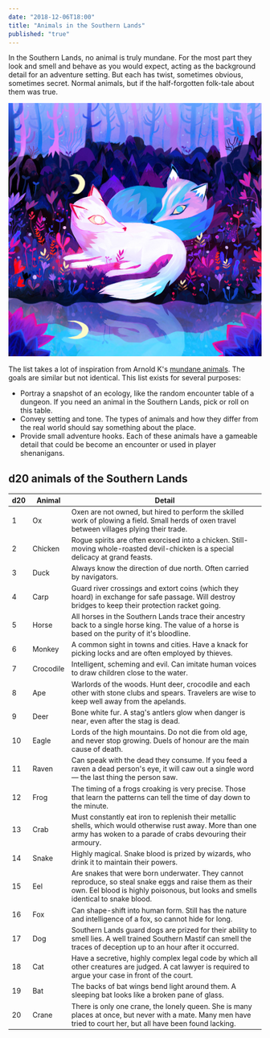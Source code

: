 ```yaml
---
date: "2018-12-06T18:00"
title: "Animals in the Southern Lands"
published: "true"
---
```


In the Southern Lands, no animal is truly mundane. For the most part they look and smell and behave as you would expect, acting as the background detail for an adventure setting. But each has twist, sometimes obvious, sometimes secret. Normal animals, but if the half-forgotten folk-tale about them was true.

<div class="image-container right">
    <img src="./fox.jpg" title="<a href='https://www.behance.net/gallery/57215101/Two-Foxes'>Juliette Oberndorfer</a>" />
</div>

The list takes a lot of inspiration from Arnold K's [mundane animals](http://goblinpunch.blogspot.com/2015/10/the-secrets-of-mundane-animals.html). The goals are similar but not identical. This list exists for several purposes:

- Portray a snapshot of an ecology, like the random encounter table of a dungeon. If you need an animal in the Southern Lands, pick or roll on this table.
- Convey setting and tone. The types of animals and how they differ from the real world should say something about the place.
- Provide small adventure hooks. Each of these animals have a gameable detail that could be become an encounter or used in player shenanigans.

<table-roller table="animals" buttons='[["Random animal", {
    "Animal": "Animal",
    "Detail": "Detail"
}]]'></table-roller>

## d20 animals of the Southern Lands

<div data-table-marker="animals"></div>

| d20 | Animal      | Detail
|-----|-------------|----------------------
| 1   | Ox          | Oxen are not owned, but hired to perform the skilled work of plowing a field. Small herds of oxen travel between villages plying their trade.
| 2   | Chicken     | Rogue spirits are often exorcised into a chicken. Still-moving whole-roasted devil-chicken is a special delicacy at grand feasts.
| 3   | Duck        | Always know the direction of due north. Often carried by navigators.
| 4   | Carp        | Guard river crossings and extort coins (which they hoard) in exchange for safe passage. Will destroy bridges to keep their protection racket going.
| 5   | Horse       | All horses in the Southern Lands trace their ancestry back to a single horse king. The value of a horse is based on the purity of it's bloodline.
| 6   | Monkey      | A common sight in towns and cities. Have a knack for picking locks and are often employed by thieves.
| 7   | Crocodile   | Intelligent, scheming and evil. Can imitate human voices to draw children close to the water.
| 8   | Ape         | Warlords of the woods. Hunt deer, crocodile and each other with stone clubs and spears. Travelers are wise to keep well away from the apelands.
| 9   | Deer        | Bone white fur. A stag's antlers glow when danger is near, even after the stag is dead.
| 10  | Eagle       | Lords of the high mountains. Do not die from old age, and never stop growing. Duels of honour are the main cause of death.
| 11  | Raven       | Can speak with the dead they consume. If you feed a raven a dead person's eye, it will caw out a single word — the last thing the person saw.
| 12  | Frog        | The timing of a frogs croaking is very precise. Those that learn the patterns can tell the time of day down to the minute.
| 13  | Crab        | Must constantly eat iron to replenish their metallic shells, which would otherwise rust away. More than one army has woken to a parade of crabs devouring their armoury.
| 14  | Snake       | Highly magical. Snake blood is prized by wizards, who drink it to maintain their powers.
| 15  | Eel         | Are snakes that were born underwater. They cannot reproduce, so steal snake eggs and raise them as their own. Eel blood is highly poisonous, but looks and smells identical to snake blood.
| 16  | Fox         | Can shape-shift into human form. Still has the nature and intelligence of a fox, so cannot hide for long.
| 17  | Dog         | Southern Lands guard dogs are prized for their ability to smell lies. A well trained Southern Mastif can smell the traces of deception up to an hour after it occurred.
| 18  | Cat         | Have a secretive, highly complex legal code by which all other creatures are judged. A cat lawyer is required to argue your case in front of the court.
| 19  | Bat         | The backs of bat wings bend light around them. A sleeping bat looks like a broken pane of glass.
| 20  | Crane       | There is only one crane, the lonely queen. She is many places at once, but never with a mate. Many men have tried to court her, but all have been found lacking.
